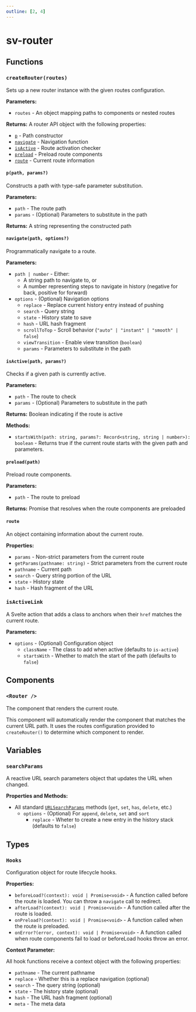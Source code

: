 ```yaml
---
outline: [2, 4]
---
```


# sv-router

## Functions

### `createRouter(routes)`

Sets up a new router instance with the given routes configuration.

**Parameters:**

- `routes` - An object mapping paths to components or nested routes

**Returns:** A router API object with the following properties:

- [`p`](#p-path-params) - Path constructor
- [`navigate`](#navigate-path-options) - Navigation function
- [`isActive`](#isactive-path-params) - Route activation checker
- [`preload`](#preload-path) - Preload route components
- [`route`](#route) - Current route information

#### `p(path, params?)`

Constructs a path with type-safe parameter substitution.

**Parameters:**

- `path` - The route path
- `params` - (Optional) Parameters to substitute in the path

**Returns:** A string representing the constructed path

#### `navigate(path, options?)`

Programmatically navigate to a route.

**Parameters:**

- `path | number` - Either:
  - A string path to navigate to, or
  - A number representing steps to navigate in history (negative for back, positive for forward)
- `options` - (Optional) Navigation options
  - `replace` - Replace current history entry instead of pushing
  - `search` - Query string
  - `state` - History state to save
  - `hash` - URL hash fragment
  - `scrollToTop` - Scroll behavior (`"auto" | "instant" | "smooth" | false`)
  - `viewTransition` - Enable view transition (`boolean`)
  - `params` - Parameters to substitute in the path

#### `isActive(path, params?)`

Checks if a given path is currently active.

**Parameters:**

- `path` - The route to check
- `params` - (Optional) Parameters to substitute in the path

**Returns:** Boolean indicating if the route is active

**Methods:**

- `startsWith(path: string, params?: Record<string, string | number>): boolean` - Returns true if the current route starts with the given path and parameters.

#### `preload(path)`

Preload route components.

**Parameters:**

- `path` - The route to preload

**Returns:** Promise that resolves when the route components are preloaded

#### `route`

An object containing information about the current route.

**Properties:**

- `params` - Non-strict parameters from the current route
- `getParams(pathname: string)` - Strict parameters from the current route
- `pathname` - Current path
- `search` - Query string portion of the URL
- `state` - History state
- `hash` - Hash fragment of the URL

### `isActiveLink`

A Svelte action that adds a class to anchors when their `href` matches the current route.

**Parameters:**

- `options` - (Optional) Configuration object
  - `className` - The class to add when active (defaults to `is-active`)
  - `startsWith` - Whether to match the start of the path (defaults to `false`)

## Components

### `<Router />`

The component that renders the current route.

This component will automatically render the component that matches the current URL path. It uses the routes configuration provided to `createRouter()` to determine which component to render.

## Variables

### `searchParams`

A reactive URL search parameters object that updates the URL when changed.

**Properties and Methods:**

- All standard [`URLSearchParams`](https://developer.mozilla.org/en-US/docs/Web/API/URLSearchParams) methods (`get`, `set`, `has`, `delete`, etc.)
  - `options` - (Optional) For `append`, `delete`, `set` and `sort`
    - `replace` - Wheter to create a new entry in the history stack (defaults to `false`)

## Types

### `Hooks`

Configuration object for route lifecycle hooks.

**Properties:**

- `beforeLoad?(context): void | Promise<void>` - A function called before the route is loaded. You can throw a `navigate` call to redirect.
- `afterLoad?(context): void | Promise<void>` - A function called after the route is loaded.
- `onPreload?(context): void | Promise<void>` - A function called when the route is preloaded.
- `onError?(error, context): void | Promise<void>` - A function called when route components fail to load or beforeLoad hooks throw an error.

**Context Parameter:**

All hook functions receive a context object with the following properties:

- `pathname` - The current pathname
- `replace` - Whether this is a replace navigation (optional)
- `search` - The query string (optional)
- `state` - The history state (optional)
- `hash` - The URL hash fragment (optional)
- `meta` - The meta data
